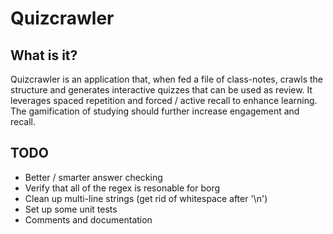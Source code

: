 # Quizcrawler

## What is it?
Quizcrawler is an application that, when fed a file of class-notes, crawls the
structure and generates interactive quizzes that can be used as review. It
leverages spaced repetition and forced / active recall to enhance learning. The
gamification of studying should further increase engagement and recall.

## TODO
* Better / smarter answer checking
* Verify that all of the regex is resonable for borg
* Clean up multi-line strings (get rid of whitespace after '\n')
* Set up some unit tests
* Comments and documentation